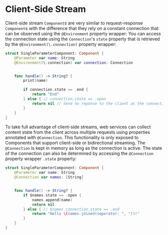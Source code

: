 # Client-Side Stream

Client-side stream `Component`s are very similar to request-response `Component`s with the difference that they rely on a constant connection that can be observed using the `@Environment` property wrapper:
You can access the connection state using the `Connection`'s `state` property that is retrieved by the `@Environment(\.connection)` property wrapper:

```swift
struct SingleParameterComponent: Component {
    @Parameter var name: String
    @Environemnt(\.connection) var connection: Connection


    func handle() -> String? {
        print(name)

        if connection.state == .end {
            return "End"
        } else { // connection.state == .open
            return nil // Send no reponse to the client as the connection is not yet terminated
        }
    }
}
```

To take full advantage of client-side streams, web services can collect content state from the client across multiple requests using properties annotated with `@Connection`. This functionality is only exposed to Components that support client-side or bidirectional streaming. The `@Connection` is kept in memory as long as the connection is active. The state of the connection can also be determined by accessing the `@Connection` property wrapper `.state` property:

```swift
struct SingleParameterComponent: Component {
    @Parameter var name: String
    @Connection var names: [String]


    func handle() -> String? {
        if $names.state == .open {
            names.append(name)
            return nil
        } else { // $names.connection.state == .end
            return "Hello \(names.joined(seperator: ", "))!"
        }
    }
}
```
